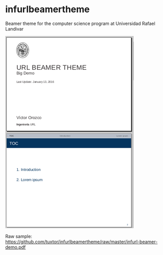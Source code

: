 infurlbeamertheme
=================

Beamer theme for the computer science program at Universidad Rafael Landivar

![Sample](/demo.png)

Raw sample: https://github.com/tuxtor/infurlbeamertheme/raw/master/infurl-beamer-demo.pdf


